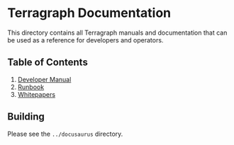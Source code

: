 # Terragraph Documentation
This directory contains all Terragraph manuals and documentation that can be
used as a reference for developers and operators.

## Table of Contents
1. [Developer Manual](developer/README.md)
2. [Runbook](runbook/README.md)
3. [Whitepapers](whitepapers/README.md)

## Building
Please see the `../docusaurus` directory.


